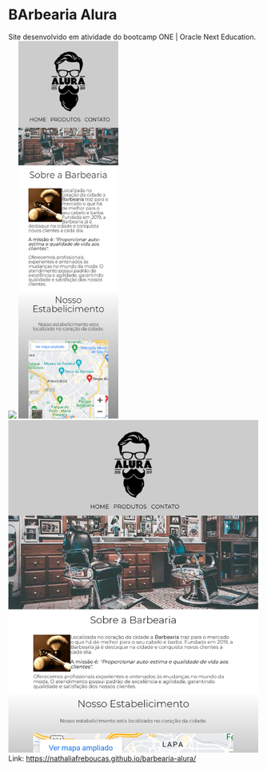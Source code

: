 # BArbearia Alura
Site desenvolvido em atividade do bootcamp ONE | Oracle Next Education.
<img src="./images/barbearia.gif">
<img src="./images/responsive-mobile.png" style="width:200px">
<img src="./images/responsive-tablet.png" style="width:500px">
Link: https://nathaliafreboucas.github.io/barbearia-alura/
